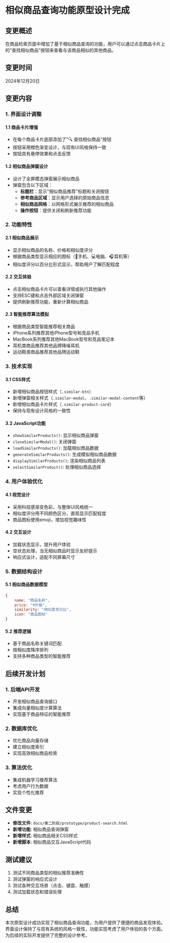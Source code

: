 # 相似商品查询功能原型设计完成

## 变更概述
在商品检索页面中增加了基于相似商品查询的功能，用户可以通过点击商品卡片上的"查找相似商品"按钮来查看与该商品相似的其他商品。

## 变更时间
2024年12月20日

## 变更内容

### 1. 界面设计调整

#### 1.1 商品卡片增强
- 在每个商品卡片底部添加了"🔍 查找相似商品"按钮
- 按钮采用橙色渐变设计，与现有UI风格保持一致
- 按钮具有悬停效果和点击反馈

#### 1.2 相似商品弹窗设计
- 设计了全屏模态弹窗展示相似商品
- 弹窗包含以下区域：
  - **标题栏**：显示"相似商品推荐"标题和关闭按钮
  - **参考商品区域**：显示用户选择的原始商品信息
  - **相似商品网格**：以网格形式展示推荐的相似商品
  - **操作按钮**：提供关闭和刷新推荐功能

### 2. 功能特性

#### 2.1 相似商品展示
- 显示相似商品的名称、价格和相似度评分
- 根据商品类型显示相应的图标（📱手机、💻电脑、🎧耳机等）
- 相似度评分以百分比形式显示，帮助用户了解匹配程度

#### 2.2 交互体验
- 点击相似商品卡片可以查看详情或执行其他操作
- 支持ESC键和点击外部区域关闭弹窗
- 提供刷新推荐功能，重新计算相似商品

#### 2.3 智能推荐算法模拟
- 根据商品类型智能推荐相关商品
- iPhone系列推荐其他iPhone型号和竞品手机
- MacBook系列推荐其他MacBook型号和竞品笔记本
- 耳机类商品推荐其他品牌降噪耳机
- 运动鞋类商品推荐其他品牌运动鞋

### 3. 技术实现

#### 3.1 CSS样式
- 新增相似商品按钮样式（`.similar-btn`）
- 新增弹窗相关样式（`.similar-modal`、`.similar-modal-content`等）
- 新增相似商品卡片样式（`.similar-product-card`）
- 保持与现有设计风格的一致性

#### 3.2 JavaScript功能
- `showSimilarProducts()`: 显示相似商品弹窗
- `closeSimilarModal()`: 关闭弹窗
- `loadSimilarProducts()`: 加载相似商品数据
- `generateSimilarProducts()`: 生成模拟相似商品数据
- `displaySimilarProducts()`: 渲染相似商品列表
- `selectSimilarProduct()`: 处理相似商品选择

### 4. 用户体验优化

#### 4.1 视觉设计
- 采用科技感渐变色彩，与整体UI风格统一
- 相似度评分用不同颜色区分，直观显示匹配程度
- 商品图标使用emoji，增加视觉趣味性

#### 4.2 交互设计
- 加载状态显示，提升用户体验
- 空状态处理，当无相似商品时显示友好提示
- 响应式设计，适配不同屏幕尺寸

### 5. 数据结构设计

#### 5.1 相似商品数据模型
```javascript
{
    name: "商品名称",
    price: "¥价格",
    similarity: "相似度百分比",
    icon: "商品图标"
}
```

#### 5.2 推荐逻辑
- 基于商品名称关键词匹配
- 按相似度降序排列
- 支持多种商品类型的智能推荐

## 后续开发计划

### 1. 后端API开发
- 开发相似商品查询接口
- 集成向量相似度计算算法
- 实现基于商品特征的智能推荐

### 2. 数据库优化
- 优化商品向量存储
- 建立相似度索引
- 实现高效相似商品检索

### 3. 算法优化
- 集成机器学习推荐算法
- 考虑用户行为数据
- 实现个性化推荐

## 文件变更
- **修改文件**: `docs/第二阶段/prototype/product-search.html`
- **新增功能**: 相似商品查询弹窗
- **新增样式**: 相似商品相关CSS样式
- **新增脚本**: 相似商品交互JavaScript代码

## 测试建议
1. 测试不同商品类型的相似推荐准确性
2. 测试弹窗的响应式设计
3. 测试各种交互场景（点击、键盘、触摸）
4. 测试加载状态和错误处理

## 总结
本次原型设计成功实现了相似商品查询功能，为用户提供了便捷的商品发现体验。界面设计保持了与现有系统的风格一致性，功能实现考虑了用户体验的各个方面。为后续的实际开发提供了完整的设计参考。
